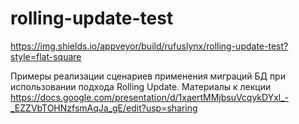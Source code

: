 # rolling-update-test
https://img.shields.io/appveyor/build/rufuslynx/rolling-update-test?style=flat-square

Примеры реализации сценариев применения миграций БД при использовании подхода Rolling Update.
Материалы к лекции https://docs.google.com/presentation/d/1xaertMMjbsuVcqykDYxl_-_EZZVbTOHNzfsmAqJa_gE/edit?usp=sharing
